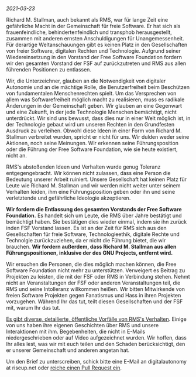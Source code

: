 *2021-03-23*

Richard M. Stallman, auch bekannt als RMS, war für lange Zeit eine gefährliche Macht in der Gemeinschaft für freie Software. Er hat sich als frauenfeindliche, behindertenfeindlich und transphob herausgestellt, zusammen mit anderen ernsten Anschuldigungen für Unangemessenheit. Für derartige Weltanschauungen gibt es keinen Platz in den Gesellschaften von freier Software, digitalen Rechten und Technologie. Aufgrund seiner Wiedereinsetzung in den Vorstand der Free Software Foundation fordern wir den gesamten Vorstand der FSF auf zurückzutreten und RMS aus allen führenden Positionen zu entlassen.

Wir, die Unterzeichner, glauben an die Notwendigkeit von digitaler Autonomie und an die mächtige Rolle, die Benutzerfreiheit beim Beschützen von fundamentalen Menschenrechten spielt. Um das Versprechen von allem was Softwarefreiheit möglich macht zu realisieren, muss es radikale Änderungen in der Gemeinschaft geben. Wir glauben an eine Gegenwart und eine Zukunft, in der jede Technologie Menschen bemächtigt, nicht unterdrückt. Wir sind uns bewusst, dass dies nur in einer Welt möglich ist, in der Technologie gebaut wird um unseren Rechten in den Grundfesten Ausdruck zu verleihen. Obwohl diese Ideen in einer Form von Richard M. Stallman verbreitet wurden, spricht er nicht für uns. Wir dulden weder seine Aktionen, noch seine Meinungen. Wir erkennen seine Führungsposition oder die Führung der Free Software Foundation, wie sie heute existiert, nicht an.

RMS's abstoßenden Ideen und Verhalten wurde genug Toleranz entgegengebracht. Wir können nicht zulassen, dass eine Person die Bedeutung unserer Arbeit ruiniert. Unsere Gesellschaft hat keinen Platz für Leute wie Richard M. Stallman und wir werden nicht weiter unter seinem Verhalten leiden, ihm eine Führungsposition geben oder ihn und seine verletztende und gefährliche Ideologie akzeptieren.

**Wir fordern die Entlassung des gesamten Vorstands der Free Software Foundation.**
Es handelt sich um Leute, die RMS über Jahre bestätigt und bemächtigt haben. Sie bestätigen dies wieder einmal, indem sie ihn zurück inden FSF Vorstand lassen. Es ist an der Zeit für RMS sich aus den Gesellschaften für freie Software, Technologieethik, digitale Rechte und Technolgie zurückzuziehen, da er nicht die Führung bietet, die wir brauchen. **Wir fordern außerdem, dass Richard M. Stallman aus allen Führungspositionen, inklusive der des GNU Projects, entfernt wird.**

Wir ersuchen die Personen, die dies möglich machen können, die Free Software Foundation nicht mehr zu unterstützen. Verweigert es Beitrag zu Projekten zu leisten, die mit der FSF oder RMS in Verbindung stehen. Nehmt nicht an Veranstaltungen der FSF oder anderen Veranstaltungen teil, die RMS und seine Intolleranz willkommen heißen. Wir bitten Mitwirkende von freien Software Projekten gegen Fanatismus und Hass in ihren Projekten vorzugehen. Während Ihr das tut, teilt diesen Gesellschaften und der FSF mit, warum Ihr das tut.

[Es gibt diverse, detailierte, öffentliche Vorfälle von RMS's Verhalten][1]. Einige von uns haben ihre eigenen Geschichten über RMS und unsere Interaktionen mit ihm. Begebenheiten, die nicht in E-Mails niedergeschrieben oder auf Video aufgezeichnet wurden. Wir hoffen, dass Ihr alles lest, was wir mit euch teilen und den Schaden berücksichtigt, den er unserer Gemeinschaft und anderen angetan hat.

[1]: https://rms-open-letter.github.io/appendix

Um den Brief zu unterscreiben, schick bitte eine E-Mail an digitalautonomy at riseup.net oder [reiche einen Pull Request ein](https://github.com/rms-open-letter/rms-open-letter.github.io/pulls).